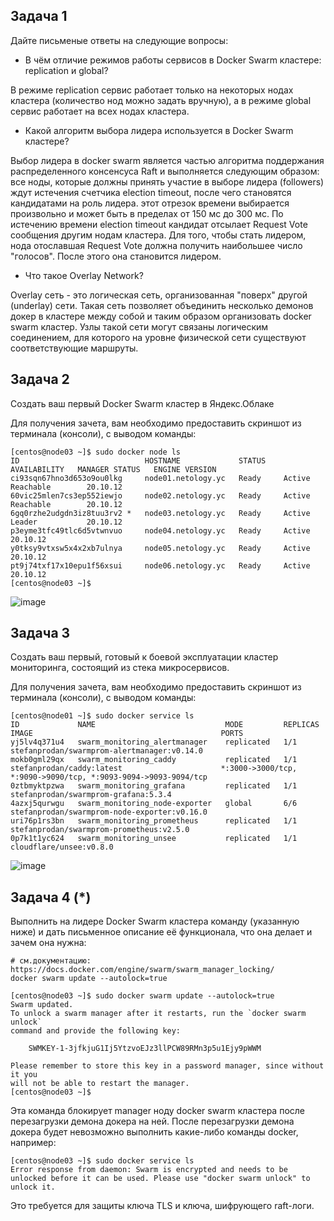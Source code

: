 ## Задача 1

Дайте письменые ответы на следующие вопросы:

- В чём отличие режимов работы сервисов в Docker Swarm кластере: replication и global?

В режиме replication сервис работает только на некоторых нодах кластера (количество нод можно задать вручную), а в режиме global сервис работает на всех нодах кластера.

- Какой алгоритм выбора лидера используется в Docker Swarm кластере?

Выбор лидера в docker swarm является частью алгоритма поддержания распределенного консенсуса Raft и выполняется следующим образом:
все ноды, которые должны принять участие в выборе лидера (followers) ждут истечения счетчика election timeout, после чего становятся кандидатами на роль лидера. этот отрезок времени выбирается произвольно и может быть в пределах от 150 мс до 300 мс. 
По истечению времени election timeout кандидат отсылает Request Vote сообщения другим нодам кластера. Для того, чтобы стать лидером, нода отославшая Request Vote должна получить наибольшее число "голосов". После этого она становится лидером.

- Что такое Overlay Network?

Overlay сеть - это логическая сеть, организованная "поверх" другой (underlay) сети. Такая сеть позволяет объединить несколько демонов докер в кластере между собой и таким образом организовать docker swarm кластер. Узлы такой сети могут связаны логическим соединением, для которого на уровне физической сети существуют соответствующие маршруты.

## Задача 2

Создать ваш первый Docker Swarm кластер в Яндекс.Облаке

Для получения зачета, вам необходимо предоставить скриншот из терминала (консоли), с выводом команды:
```
[centos@node03 ~]$ sudo docker node ls
ID                            HOSTNAME             STATUS    AVAILABILITY   MANAGER STATUS   ENGINE VERSION
ci93sqn67hno3d653o9ou0lkg     node01.netology.yc   Ready     Active         Reachable        20.10.12
60vic25mlen7cs3ep552iewjo     node02.netology.yc   Ready     Active         Reachable        20.10.12
6gq0rzhe2udgdn3iz8tuu3rv2 *   node03.netology.yc   Ready     Active         Leader           20.10.12
p3eyme3tfc49tlc6d5vtwnvuo     node04.netology.yc   Ready     Active                          20.10.12
y0tksy9vtxsw5x4x2xb7ulnya     node05.netology.yc   Ready     Active                          20.10.12
pt9j74txf17x10epu1f56xsui     node06.netology.yc   Ready     Active                          20.10.12
[centos@node03 ~]$
```
![image](https://user-images.githubusercontent.com/60869933/154865414-1cade9c3-9ee8-4fac-9ae2-166f567712d3.png)


## Задача 3

Создать ваш первый, готовый к боевой эксплуатации кластер мониторинга, состоящий из стека микросервисов.

Для получения зачета, вам необходимо предоставить скриншот из терминала (консоли), с выводом команды:
```
[centos@node01 ~]$ sudo docker service ls
ID             NAME                             MODE         REPLICAS   IMAGE                                          PORTS
yj5lv4q371u4   swarm_monitoring_alertmanager    replicated   1/1        stefanprodan/swarmprom-alertmanager:v0.14.0
mokb0gml29qx   swarm_monitoring_caddy           replicated   1/1        stefanprodan/caddy:latest                      *:3000->3000/tcp, *:9090->9090/tcp, *:9093-9094->9093-9094/tcp
0ztbmyktpzwa   swarm_monitoring_grafana         replicated   1/1        stefanprodan/swarmprom-grafana:5.3.4
4azxj5qurwgu   swarm_monitoring_node-exporter   global       6/6        stefanprodan/swarmprom-node-exporter:v0.16.0
uri76p1rs3bn   swarm_monitoring_prometheus      replicated   1/1        stefanprodan/swarmprom-prometheus:v2.5.0
0p7k1t1yc624   swarm_monitoring_unsee           replicated   1/1        cloudflare/unsee:v0.8.0
```

![image](https://user-images.githubusercontent.com/60869933/154865443-5e3479c3-f731-4d7c-ac5c-527674bb722e.png)


## Задача 4 (*)

Выполнить на лидере Docker Swarm кластера команду (указанную ниже) и дать письменное описание её функционала, что она делает и зачем она нужна:
```
# см.документацию: https://docs.docker.com/engine/swarm/swarm_manager_locking/
docker swarm update --autolock=true

[centos@node03 ~]$ sudo docker swarm update --autolock=true
Swarm updated.
To unlock a swarm manager after it restarts, run the `docker swarm unlock`
command and provide the following key:

    SWMKEY-1-3jfkjuG1Ij5YtzvoEJz3llPCW89RMn3p5u1Ejy9pWWM

Please remember to store this key in a password manager, since without it you
will not be able to restart the manager.
[centos@node03 ~]$
```

Эта команда блокирует manager ноду docker swarm кластера после перезагрузки демона докера на ней. После перезагрузки демона докера будет невозможно выполнить какие-либо команды docker, например:
```
[centos@node03 ~]$ sudo docker service ls
Error response from daemon: Swarm is encrypted and needs to be unlocked before it can be used. Please use "docker swarm unlock" to unlock it.
```

Это требуется для защиты ключа TLS и ключа, шифрующего raft-логи.
